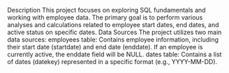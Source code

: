 Description
This project focuses on exploring SQL fundamentals and working with employee data. The primary goal is to perform various analyses and calculations related to employee start dates, end dates, and active status on specific dates.
Data Sources
The project utilizes two main data sources:
employees table: Contains employee information, including their start date (startdate) and end date (enddate). If an employee is currently active, the enddate field will be NULL.
dates table: Contains a list of dates (datekey) represented in a specific format (e.g., YYYY-MM-DD).
